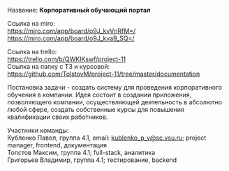 
Название: <b>Корпоративный обучающий портал</b>

Ссылка на miro: 
         <br>
         https://miro.com/app/board/o9J_kvVnRfM=/
         <br>
         https://miro.com/app/board/o9J_kva9_SQ=/
         <br>
                
Ссылка на trello: 
        <br>
       https://trello.com/b/QWKIKswf/project-11
       <br>
Ссылка на папку с ТЗ и курсовой:
        <br>
        https://github.com/TolstovM/project-11/tree/master/documentation
        <br>


Постановка задачи - создать систему для проведения корпоративного обучения в компании. Идея состоит в создании приложения, позволяющего  компании, осуществляющей деятельность в абсолютно любой сфере, создать собственные курсы для повышения квалификации своих работников. 
<br>

Участники команды:
   <br>
   Кубленко Павел, группа 4.1,  email: kublenko_p_v@sc.vsu.ru;  project manager, frontend, документация
   <br>
   Толстов Максим, группа 4.1;  full-stack, аналитика
   <br> 
   Григорьев Владимир, группа 4.1;  тестирование, backend
    
  
